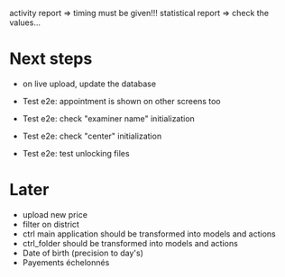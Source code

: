 activity report => timing must be given!!!
statistical report => check the values...

# Next steps
- on live upload, update the database

- Test e2e: appointment is shown on other screens too
- Test e2e: check "examiner name" initialization
- Test e2e: check "center" initialization
- Test e2e: test unlocking files

# Later
- upload new price
- filter on district
- ctrl main application should be transformed into models and actions
- ctrl_folder should be transformed into models and actions
- Date of birth (precision to day's)
- Payements échelonnés
